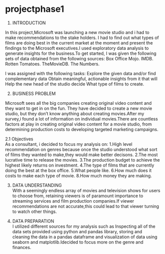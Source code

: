 # projectphase1
1. INTRODUCTION<br>

In this project,Microsoft was launching a new movie studio and i had to make recommendations to the stake holders.
I had to find out what types of films are doing best in the current market at the moment and present the findings to the Microsoft executives.I used exploratory data analysis to generate insights for the business.To get started, I was given the following sets of data obtained from the following sources:
Box Office Mojo.
IMDB.
Rotten Tomatoes.
TheMovieDB.
The Numbers.

I was assigned with the following tasks:
Explore the given data and/or find complementary data
Obtain meaningful, actionable insights from it that will
Help the new head of the studio decide What type of films to create.


2. BUSINESS PROBLEM<br>

Microsoft sees all the big companies creating original video content and they want to get in on the fun. They have decided to create a new movie studio, but they don’t know anything about creating movies.After my survey,i found a lot of information on individual movies.There are countless factors at play in creating original video content for a movie studio, from determining production costs to developing targeted marketing campaigns.

2.1 Objectives<br>
As a consultant, i decided to focus my analysis on:
1.High level recommendation on genres because once the studio understood what sort of films they wanted to make,they would make better decisons.
2.The most lucrative time to release the movies.
3.The production budget to achieve the highest likely returns on investment.
4.The type of films  that are currently doing the best at the box office.
5.What  people like.
6.How much does it costs to make each type of movie.
8.How much money they are making.

3. DATA UNDERSTANDING<br>
With a seemingly endless array of movies and television shows for users to choose from, retaining viewers is of paramount importance to streaming services and film production companies.If viewer recommendations are not accurate,this could lead to that viewer turning to watch other things.


4. DATA PREPARATION<br>
I utilized different sources for my analysis such as Inspecting all of the data sets provided using python and pandas library, storing and cleaning the data in a pandas dataframe and visualization of data using seaborn and matplotlib.Idecided to focus more on the genre and finances.